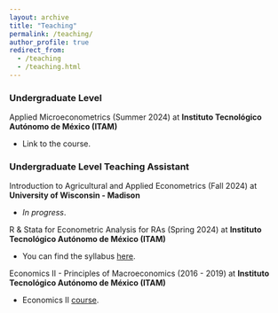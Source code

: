 ```yaml
---
layout: archive
title: "Teaching"
permalink: /teaching/
author_profile: true
redirect_from:
  - /teaching
  - /teaching.html
---
```



### Undergraduate Level

Applied Microeconometrics (Summer 2024) at **Instituto Tecnológico Autónomo de México (ITAM)**
  - Link to the course.

###  Undergraduate Level Teaching Assistant

Introduction to Agricultural and Applied Econometrics (Fall 2024) at **University of Wisconsin - Madison**
  - *In progress*.

R & Stata for Econometric Analysis for RAs (Spring 2024) at **Instituto Tecnológico Autónomo de México (ITAM)**
  - You can find the syllabus [here](https://ErickFMolina.github.io/files/ra_metrics.pdf).

Economics II - Principles of Macroeconomics (2016 - 2019) at **Instituto Tecnológico Autónomo de México (ITAM)**
  - Economics II [course](https://ErickFMolina.github.io/files/economia_2.pdf).

